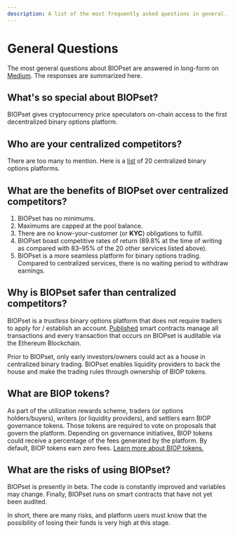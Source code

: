 ```yaml
---
description: A list of the most frequently asked questions in general.
---
```


# General Questions

The most general questions about BIOPset are answered in long-form on [Medium](https://medium.com/biopset/biopbet-101-1647801107c4). The responses are summarized here.

## What's so special about BIOPset?

BIOPset gives cryptocurrency price speculators on-chain access to the first decentralized binary options platform.

## Who are your centralized competitors?

There are too many to mention. Here is a [list](https://evokefinance.com/best-binary-options-brokers/) of 20 centralized binary options platforms.

## What are the benefits of BIOPset over centralized competitors?

1. BIOPset has no minimums. 
2. Maximums are capped at the pool balance. 
3. There are no know-your-customer \(or **KYC**\) obligations to fulfill. 
4. BIOPset boast competitive rates of return \(89.8% at the time of writing as compared with 83–95% of the 20 other services listed above\).
5. BIOPset is a more seamless platform for binary options trading. Compared to centralized services, there is no waiting period to withdraw earnings.

## Why is BIOPset safer than centralized competitors?

BIOPset is a _trustless_ binary options platform that does not require traders to apply for / establish an account. [Published](https://github.com/shalaquiana/BIOPv1-Contracts/tree/main/contracts) smart contracts manage all transactions and every transaction that occurs on BIOPset is auditable via the Ethereum Blockchain.

Prior to BIOPset, only early investors/owners could act as a house in centralized binary trading. BIOPset enables liquidity providers to back the house and make the trading rules through ownership of BIOP tokens.

## What are BIOP tokens?

As part of the utilization rewards scheme, traders \(or options holders/buyers\), writers \(or liquidity providers\), and settlers earn BIOP governance tokens. Those tokens are required to vote on proposals that govern the platform. Depending on governance initiatives, BIOP tokens could receive a percentage of the fees generated by the platform. By default, BIOP tokens earn zero fees. [Learn more about BIOP tokens.](https://medium.com/biopset/whats-up-with-that-biop-token-554773eec46b)

## What are the risks of using BIOPset?

BIOPset is presently in beta. The code is constantly improved and variables may change. Finally, BIOPset runs on smart contracts that have not yet been audited.

In short, there are many risks, and platform users must know that the possibility of losing their funds is very high at this stage.

